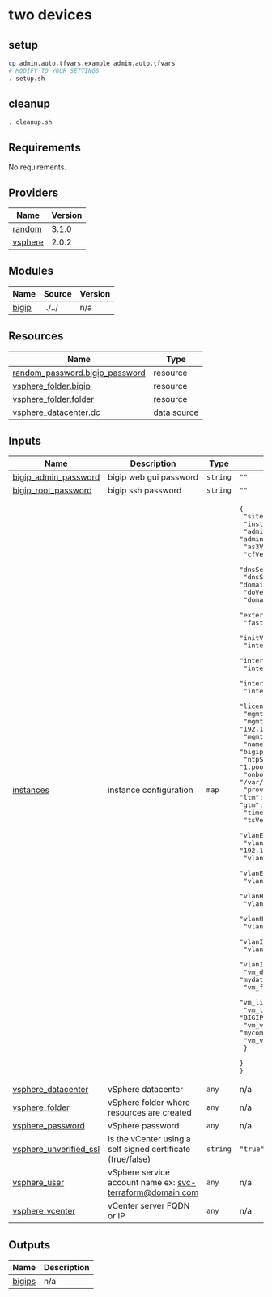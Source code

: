 # two devices

## setup

```bash
cp admin.auto.tfvars.example admin.auto.tfvars
# MODIFY TO YOUR SETTINGS
. setup.sh
```

## cleanup
```bash
. cleanup.sh
```

<!-- BEGINNING OF PRE-COMMIT-TERRAFORM DOCS HOOK -->
## Requirements

No requirements.

## Providers

| Name | Version |
|------|---------|
| <a name="provider_random"></a> [random](#provider\_random) | 3.1.0 |
| <a name="provider_vsphere"></a> [vsphere](#provider\_vsphere) | 2.0.2 |

## Modules

| Name | Source | Version |
|------|--------|---------|
| <a name="module_bigip"></a> [bigip](#module\_bigip) | ../../ | n/a |

## Resources

| Name | Type |
|------|------|
| [random_password.bigip_password](https://registry.terraform.io/providers/hashicorp/random/latest/docs/resources/password) | resource |
| [vsphere_folder.bigip](https://registry.terraform.io/providers/hashicorp/vsphere/latest/docs/resources/folder) | resource |
| [vsphere_folder.folder](https://registry.terraform.io/providers/hashicorp/vsphere/latest/docs/resources/folder) | resource |
| [vsphere_datacenter.dc](https://registry.terraform.io/providers/hashicorp/vsphere/latest/docs/data-sources/datacenter) | data source |

## Inputs

| Name | Description | Type | Default | Required |
|------|-------------|------|---------|:--------:|
| <a name="input_bigip_admin_password"></a> [bigip\_admin\_password](#input\_bigip\_admin\_password) | bigip web gui password | `string` | `""` | no |
| <a name="input_bigip_root_password"></a> [bigip\_root\_password](#input\_bigip\_root\_password) | bigip ssh password | `string` | `""` | no |
| <a name="input_instances"></a> [instances](#input\_instances) | instance configuration | `map` | <pre>{<br>  "site": {<br>    "instance01": {<br>      "adminUserName": "admin",<br>      "as3Version": "3.22.1",<br>      "cfVersion": "1.5.0",<br>      "dnsServerList": "        \"192.168.2.251\",\n        \"8.8.8.8\"\n",<br>      "dnsSuffix": "domain.com",<br>      "doVersion": "1.15.0",<br>      "domain": "domain.com",<br>      "externalGateway": "192.168.1.254",<br>      "fastVersion": "1.4.0",<br>      "initVersion": "1.1.0",<br>      "interface1": "networkname",<br>      "interface2": "networkname",<br>      "interface3": "networkname",<br>      "interface4": "networkname",<br>      "internalGateway": "192.168.2.254",<br>      "license": "xxx-xxx",<br>      "mgmtIp": "192.168.20.54",<br>      "mgmt_gw": "192.168.20.254",<br>      "mgmt_netmask": "24",<br>      "name": "bigip-site",<br>      "ntpServerList": "        \"0.pool.ntp.org\",\n        \"1.pool.ntp.org\",\n        \"2.pool.ntp.org\"\n",<br>      "onboard_log": "/var/log/startup-script.log",<br>      "provisioning": "        \"avr\": \"none\",\n        \"ltm\": \"nominal\",\n        \"asm\": \"none\",\n        \"apm\": \"none\",\n        \"afm\": \"none\",\n        \"gtm\": \"none\"\n",<br>      "timeZone": "EDT",<br>      "tsVersion": "1.14.0",<br>      "vlanExternalInterface": "1.1",<br>      "vlanExternalIp": "192.168.1.54/24",<br>      "vlanExternalTag": "4094",<br>      "vlanExternalTagging": "true",<br>      "vlanHaInterface": "1.3",<br>      "vlanHaIp": "192.168.3.54/24",<br>      "vlanHaTag": "4092",<br>      "vlanHaTagging": "true",<br>      "vlanInternalInterface": "1.2",<br>      "vlanInternalIp": "192.168.2.54/24",<br>      "vlanInternalTag": "4093",<br>      "vlanInternalTagging": "true",<br>      "vm_datastoreName": "mydatastore",<br>      "vm_folderPath": "development/bigip/",<br>      "vm_linked_clone": false,<br>      "vm_template_bigip_name": "BIGIP-15.1.2-0.0.9.ALL2",<br>      "vm_vsphere_cluster": "mycomputecluster",<br>      "vm_vsphere_datacenter": "domain.com"<br>    }<br>  }<br>}</pre> | no |
| <a name="input_vsphere_datacenter"></a> [vsphere\_datacenter](#input\_vsphere\_datacenter) | vSphere datacenter | `any` | n/a | yes |
| <a name="input_vsphere_folder"></a> [vsphere\_folder](#input\_vsphere\_folder) | vSphere folder where resources are created | `any` | n/a | yes |
| <a name="input_vsphere_password"></a> [vsphere\_password](#input\_vsphere\_password) | vSphere password | `any` | n/a | yes |
| <a name="input_vsphere_unverified_ssl"></a> [vsphere\_unverified\_ssl](#input\_vsphere\_unverified\_ssl) | Is the vCenter using a self signed certificate (true/false) | `string` | `"true"` | no |
| <a name="input_vsphere_user"></a> [vsphere\_user](#input\_vsphere\_user) | vSphere service account name ex: svc-terraform@domain.com | `any` | n/a | yes |
| <a name="input_vsphere_vcenter"></a> [vsphere\_vcenter](#input\_vsphere\_vcenter) | vCenter server FQDN or IP | `any` | n/a | yes |

## Outputs

| Name | Description |
|------|-------------|
| <a name="output_bigips"></a> [bigips](#output\_bigips) | n/a |
<!-- END OF PRE-COMMIT-TERRAFORM DOCS HOOK -->
